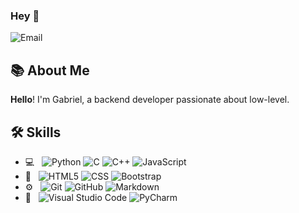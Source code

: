 ### Hey 👋    
![Email](https://img.shields.io/badge/Email-gabriellacorte@airmail.cc-blue?style=flat-square&logo=gmail)

## 📚 About Me   

**Hello**! I'm Gabriel, a backend developer passionate about low-level.

## 🛠 Skills
- 💻 &nbsp;
  ![Python](https://img.shields.io/badge/-Python-555555?style=flat&logo=python)
  ![C](https://img.shields.io/badge/C-555555?style=flat-square&logo=C%2B%2B&logoColor=007396)
  ![C++](https://img.shields.io/badge/C++-555555?style=flat-square&logo=C%2B%2B&logoColor=007396)
  ![JavaScript](https://img.shields.io/badge/-JavaScript-555555?style=flat&logo=javascript)
- 👀 &nbsp;
  ![HTML5](https://img.shields.io/badge/-HTML5-555555?style=flat&logo=HTML5)
  ![CSS](https://img.shields.io/badge/-CSS-555555?style=flat&logo=CSS3&logoColor=1572B6)
  ![Bootstrap](https://img.shields.io/badge/-Bootstrap-555555?style=flat&logo=bootstrap&logoColor=563D7C)
- ⚙️ &nbsp;
  ![Git](https://img.shields.io/badge/-Git-555555?style=flat&logo=git)
  ![GitHub](https://img.shields.io/badge/-GitHub-555555?style=flat&logo=github)
  ![Markdown](https://img.shields.io/badge/-Markdown-555555?style=flat&logo=markdown)
- 🔧 &nbsp;
  ![Visual Studio Code](https://img.shields.io/badge/-Visual%20Studio%20Code-555555?style=flat&logo=visual-studio-code&logoColor=007ACC)
  ![PyCharm](https://img.shields.io/badge/-PyCharm-555555?style=flat&logo=pycharm-ide&logoColor=2C2255)
  
